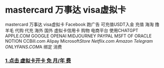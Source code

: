 # mastercard 万事达  visa虚拟卡
mastercard 万事达  visa虚拟卡 Facebook 跑广告 可充值USDT入金 充值 海淘 撸羊毛 代购 代充 海外 国外 虚拟卡信用卡 购物 电商平台 使用CHATGPT APPLE.COM GOOGLE OPENAI  MIDJOURNEY PAYPAL  MSFT OF  ORACLE NOTION CCBill.com  Alipay  Microsoft*Store Netflix.com Amazon Telegram ONLYFANS.COM*A  绑定 消费
<h3>
<a href="https://sourl.cn/WX2ehk" rel="nofollow">1.点击 虚拟卡开卡 免 月/年 费 </a>
<h3/>
